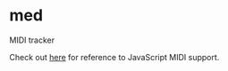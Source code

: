 # med

MIDI tracker

Check out 
[here](https://developer.mozilla.org/en-US/docs/Web/API/Web_MIDI_API) for 
reference to JavaScript MIDI support.
